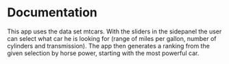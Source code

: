 # Documentation

This app uses the data set mtcars. With the sliders in the sidepanel the user can select what car he is looking for (range of
miles per gallon, number of cylinders and transmission). The app then generates a ranking from the given selection by horse power,
starting with the most powerful car.
